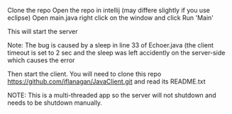 
Clone the repo 
Open the repo in intellij (may differe slightly if you use eclipse) 
Open main.java 
right click on the window and click Run 'Main'

This will start the server 

Note: The bug is caused by a sleep in line 33 of Echoer.java (the client timeout is set to 2 sec and the sleep was left accidently on the server-side which causes the error


Then start the client. You will need to clone this repo https://github.com/iflanagan/JavaClient.git and read its README.txt 


NOTE: This is a multi-threaded app so the server will not shutdown and needs to be shutdown manually.


